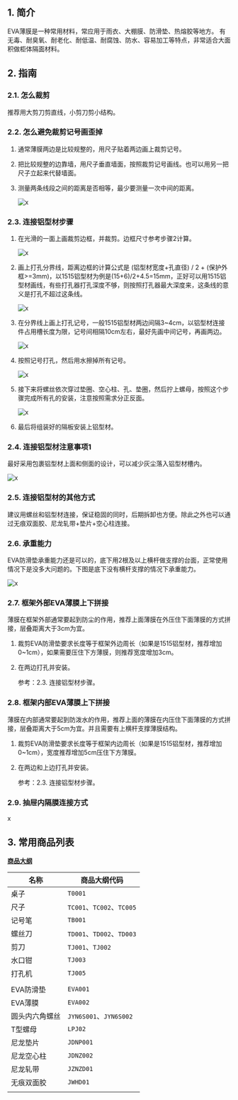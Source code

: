 ## 1. 简介

EVA薄膜是一种常用材料，常应用于雨衣、大棚膜、防滑垫、热熔胶等地方。
有无毒、耐臭氧、耐老化、耐低温、耐腐蚀、防水、容易加工等特点，非常适合大面积做柜体隔面材料。

## 2. 指南

### 2.1. 怎么裁剪

推荐用大剪刀剪直线，小剪刀剪小结构。

### 2.2. 怎么避免裁剪记号画歪掉
    
1. 通常薄膜两边是比较规整的，用尺子贴着两边画上裁剪记号。

2. 把比较规整的边靠墙，用尺子垂直墙面，按照裁剪记号画线。也可以用另一把尺子立起来代替墙面。
        
3. 测量两条线段之间的距离是否相等，最少要测量一次中间的距离。

    ![x](../../img/DesignGuide/EVA薄膜/2.2.3%20怎么避免裁剪记号画歪掉.jpg)

### 2.3. 连接铝型材步骤

1. 在光滑的一面上画裁剪边框，并裁剪。边框尺寸参考步骤2计算。

    ![x](../../img/DesignGuide/EVA薄膜/2.3.1%20连接铝型材步骤.jpg)

2. 画上打孔分界线，距离边框的计算公式是 (铝型材宽度+孔直径) / 2 + (保护外框>=3mm)，以1515铝型材为例是(15+6)/2+4.5=15mm，正好可以用1515铝型材画线，有些打孔器打孔深度不够，则按照打孔器最大深度来，这条线的意义是打孔不超过这条线。

    ![x](../../img/DesignGuide/EVA薄膜/2.3.2%20连接铝型材步骤.jpg)
    
3. 在分界线上画上打孔记号，一般1515铝型材两边间隔3~4cm，以铝型材连接件占用槽长度为限，记号间相隔10cm左右，最好先画中间记号，再画两边。

    ![x](../../img/DesignGuide/EVA薄膜/2.3.3%20连接铝型材步骤.jpg)
    
4. 按照记号打孔，然后用水擦掉所有记号。

    ![x](../../img/DesignGuide/EVA薄膜/2.3.4%20连接铝型材步骤.jpg)
    
5. 接下来将螺丝依次穿过垫圈、空心柱、孔、垫圈，然后拧上螺母，按照这个步骤完成所有孔的安装，注意按照需求分正反面。

    ![x](../../img/DesignGuide/EVA薄膜/2.3.5%20连接铝型材步骤.jpg)
    
6. 最后将组装好的隔板安装上铝型材。

### 2.4. 连接铝型材注意事项1

最好采用包裹铝型材上面和侧面的设计，可以减少灰尘落入铝型材槽内。

![x](../../img/DesignGuide/EVA薄膜/2.4%20连接铝型材注意事项1.jpg)

### 2.5. 连接铝型材的其他方式

建议用螺丝和铝型材连接，保证稳固的同时，后期拆卸也方便。除此之外也可以通过无痕双面胶、尼龙轧带+垫片+空心柱连接。

### 2.6. 承重能力

EVA防滑垫承重能力还是可以的，底下用2根及以上横杆做支撑的台面，正常使用情况下是没多大问题的。下图是底下没有横杆支撑的情况下承重能力。

![x](../../img/DesignGuide/EVA薄膜/2.6%20承重能力.jpg)

### 2.7. 框架外部EVA薄膜上下拼接

薄膜在框架外部通常要起到防尘的作用，推荐上面薄膜在外压住下面薄膜的方式拼接，层叠距离大于3cm为宜。

1. 裁剪EVA防滑垫要求长度等于框架外边周长（如果是1515铝型材，推荐增加0\~1cm），如果需要压住下方薄膜，则推荐宽度增加3cm。
    
2. 在两边打孔并安装。
        
    参考：2.3. 连接铝型材步骤。

### 2.8. 框架内部EVA薄膜上下拼接
    
薄膜在内部通常要起到防泼水的作用，推荐上面的薄膜在内压住下面薄膜的方式拼接，层叠距离大于5cm为宜。并且需要有上横杆支撑薄膜结构。

1. 裁剪EVA防滑垫要求长度等于框架内边周长（如果是1515铝型材，推荐增加0\~1cm），宽度推荐增加5cm压住下方薄膜。

2. 在两边和上边打孔并安装。
    
    参考：2.3. 连接铝型材步骤。

### 2.9. 抽屉内隔膜连接方式

x
    
## 3. 常用商品列表

**[商品大纲](../商品大纲.md)**

| 名称 | 商品大纲代码 |
| - | - |
| 桌子 | `T0001` |
| 尺子 | `TC001`、`TC002`、`TC005` |
| 记号笔 | `TB001` |
| 螺丝刀 | `TD001`、`TD002`、`TD003` |
| 剪刀 | `TJ001`、`TJ002` |
| 水口钳 | `TJ003` |
| 打孔机 | `TJ005` |
| | |
| EVA防滑垫 | `EVA001` |
| EVA薄膜 | `EVA002` |
| 圆头内六角螺丝 | `JYN6S001`、`JYN6S002` |
| T型螺母 | `LPJ02` |
| 尼龙垫片 | `JDNP001` |
| 尼龙空心柱 | `JDNZ002` |
| 尼龙轧带 | `JZNZD01` |
| 无痕双面胶 | `JWHD01` |
| | |
